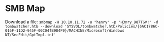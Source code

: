 # SMB Map

Download a file: `smbmap -H 10.10.11.72 -u "henry" -p "H3nry_987TGV!" -d tombwatcher.htb --download 'SYSVOL/tombwatcher.htb/Policies/{6AC1786C-016F-11D2-945F-00C04fB984F9}/MACHINE/Microsoft/Windows NT/SecEdit/GptTmpl.inf'`

